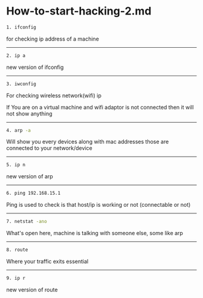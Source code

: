 # How-to-start-hacking-2.md

```bash
1. ifconfig
```

for checking ip address of a machine

---

```bash
2. ip a
```

new version of ifconfig

---

```bash
3. iwconfig
```

For checking wireless network(wifi) ip

If You are on a virtual machine and wifi adaptor is not connected
then it will not show anything

---

```bash
4. arp -a
```

Will show you every devices along with mac addresses those are connected to your network/device

---

```bash
5. ip n
```

new version of arp

---

```bash
6. ping 192.168.15.1
```

Ping is used to check is that host/ip is working or not
(connectable or not)

---

```bash
7. netstat -ano
```

What's open here, machine is talking with someone else, some like arp

---

```bash
8. route
```

Where your traffic exits essential

---

```bash
9. ip r
```

new version of route
